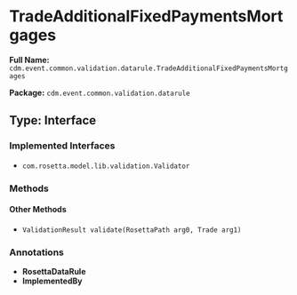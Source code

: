 # TradeAdditionalFixedPaymentsMortgages

**Full Name:** `cdm.event.common.validation.datarule.TradeAdditionalFixedPaymentsMortgages`

**Package:** `cdm.event.common.validation.datarule`

## Type: Interface

### Implemented Interfaces

- `com.rosetta.model.lib.validation.Validator`

### Methods

#### Other Methods

- `ValidationResult validate(RosettaPath arg0, Trade arg1)`

### Annotations

- **RosettaDataRule**
- **ImplementedBy**

